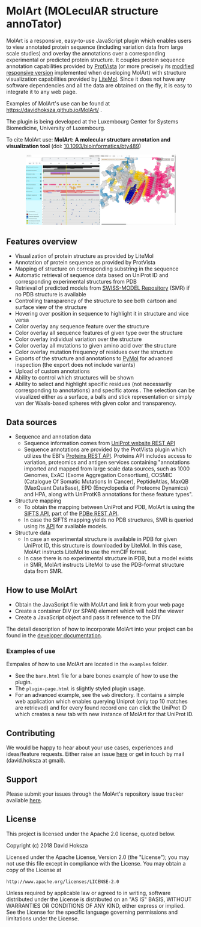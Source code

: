# MolArt (MOLeculAR structure annoTator)

MolArt is a responsive, easy-to-use JavaScript plugin which enables users to
view annotated protein sequence (including variation data from large scale
studies) and overlay the annotations over a corresponding experimental
or predicted protein structure.
It couples protein sequence annotation capabilities provided by [ProtVista](https://github.com/ebi-uniprot/ProtVista) (or more precisely its [modified responsive version](https://github.com/davidhoksza/protvista) implemented when developing MolArt) with structure visualization capabilities provided by [LiteMol](https://github.com/dsehnal/LiteMol). Since it does not have any software dependencies and all the data are obtained on the fly, it is easy to integrate it to any web page.

Examples of MolArt's use can be found at https://davidhoksza.github.io/MolArt/ .

The plugin is being developed at the Luxembourg Center for Systems Biomedicine, University of Luxembourg.

To cite MolArt use: **MolArt: A molecular structure annotation and visualization tool** (doi: [10.1093/bioinformatics/bty489](https://doi.org/10.1093/bioinformatics/bty489))


<div style="text-align:center">
    <img src="gitweb/teaser.png" style="width:400px;"/>
</div>


## Features overview

- Visualization of protein structure as provided by LiteMol
- Annotation of protein sequence as provided by ProtVista
- Mapping of structure on corresponding substring in the sequence
- Automatic retrieval of sequence data based on UniProt ID and corresponding experimental structures from PDB
- Retrieval of predicted models from [SWISS-MODEL Repository](https://swissmodel.expasy.org/repository) (SMR) if 
no PDB structure is available
- Controlling transparency of the structure to see both cartoon and surface view of the structure
- Hovering over position in sequence to highlight it in structure and vice versa
- Color overlay any sequence feature over the structure
- Color overlay all sequence features of given type over the structure
- Color overlay individual variation over the structure
- Color overlay all mutations to given amino acid over the structure
- Color overlay mutation frequency of residues over the structure
- Exports of the structure and annotations to [PyMol](https://pymol.org/2/) for advanced inspection 
(the export does not include variants)
- Upload of custom annotations
- Ability to control which structures will be shown
- Ability to select and highlight specific residues (not necessarily corresponding to annotations) and specific atoms .
The selection can be visualized either as a surface, a balls and stick representation or simply van der 
Waals-based spheres with given color and transparency.


## Data sources

- Sequence and annotation data
  - Sequence information comes from [UniProt website REST API](https://www.uniprot.org/help/api)
  - Sequence annotations are provided by the ProtVista plugin which utilizes the EBI's [Proteins REST API](https://www.ebi.ac.uk/proteins/api/doc/). Proteins API includes access to variation, proteomics and antigen services containing "annotations imported and mapped from large scale data sources, such as 1000 Genomes, ExAC (Exome Aggregation Consortium), COSMIC (Catalogue Of Somatic Mutations In Cancer), PeptideAtlas, MaxQB (MaxQuant DataBase), EPD (Encyclopedia of Proteome Dynamics) and HPA, along with UniProtKB annotations for these feature types".
- Structure mapping
    - To obtain the mapping between UniProt and PDB, MolArt is using the [SIFTS API](https://www.ebi.ac.uk/pdbe/api/doc/sifts.html), part of the [PDBe REST API](http://www.ebi.ac.uk/pdbe/pdbe-rest-api).
    - In case the SIFTS mapping yields no PDB structures, SMR is queried using its [API](https://swissmodel.expasy.org/docs/repository_help#smr_api) for available models.
- Structure data
  - In case an experimental structure is available in PDB for given UniProt ID, this structure is downloaded by LiteMol. In this case, MolArt instructs LiteMol to use the mmCIF format.
  - In case there is no experimental structure in PDB, but a model exists in SMR, MolArt instructs LiteMol to use the PDB-format structure data from SMR.

## How to use MolArt

- Obtain the JavaScript file with MolArt and link it from your web page
- Create a container DIV (or SPAN) element which will hold the viewer
- Create a JavaScript object and pass it reference to the DIV

The detail description of how to incorporate MolArt into your project can be found in the [developer documentation](https://github.com/davidhoksza/MolArt/tree/master/docs).

### Examples of use
Exmpales of how to use MolArt are located in the ``examples`` folder.
- See the ``bare.html`` file for a bare bones example of how to use the plugin.
- The ``plugin-page.html`` is slightly styled plugin usage.
- For an advanced example, see the ``web`` directory. It contains a simple web application which enables querying Uniprot (only top 10 matches are retrieved) and for every found record one can click the UniProt ID which creates a new tab with new instance of MolArt for that UniProt ID.

## Contributing

We would be happy to hear about your use cases, experiences and ideas/feature requests. Either raise an issue [here](https://github.com/davidhoksza/MolArt/issues) or get in touch by mail (david.hoksza at gmail).

## Support

Please submit your issues through the MolArt's repository issue tracker available [here](https://github.com/davidhoksza/MolArt/issues).

## License

This project is licensed under the Apache 2.0 license, quoted below.

Copyright (c) 2018 David Hoksza

Licensed under the Apache License, Version 2.0 (the "License"); you may not use this file except in compliance with the License.
You may obtain a copy of the License at

    http://www.apache.org/licenses/LICENSE-2.0

Unless required by applicable law or agreed to in writing, software distributed under the License is distributed on an "AS IS" BASIS,
WITHOUT WARRANTIES OR CONDITIONS OF ANY KIND, either express or implied. See the License for the specific language governing permissions and limitations under the License.

